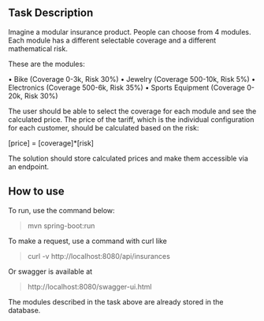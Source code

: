 ## Task Description

Imagine a modular insurance product. People can choose from 4 modules. Each module has a different
selectable coverage and a different mathematical risk.

These are the modules:

• Bike (Coverage 0-3k, Risk 30%)
• Jewelry (Coverage 500-10k, Risk 5%)
• Electronics (Coverage 500-6k, Risk 35%)
• Sports Equipment (Coverage 0-20k, Risk 30%)

The user should be able to select the coverage for each module and see the calculated price. The price of
the tariff, which is the individual configuration for each customer, should be calculated based on the risk:

[price] = [coverage]*[risk]

The solution should store calculated prices and make them accessible via an endpoint.

## How to use

To run, use the command below:

> mvn spring-boot:run

To make a request, use a command with curl like 

> curl -v http://localhost:8080/api/insurances

Or swagger is available at

> http://localhost:8080/swagger-ui.html

The modules described in the task above are already stored in the database. 

